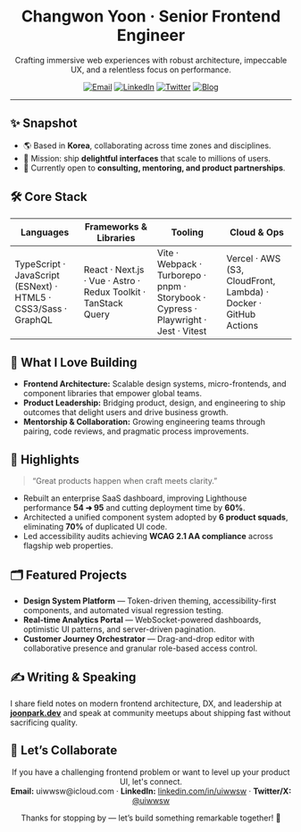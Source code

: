 
<h1 align="center">Changwon Yoon · Senior Frontend Engineer</h1>
<p align="center">
  Crafting immersive web experiences with robust architecture, impeccable UX, and a relentless focus on performance.
</p>

<p align="center">
  <a href="mailto:uiwwsw@icloud.com"><img src="https://img.shields.io/badge/Email-uiwwsw%40icloud.com-blue?style=for-the-badge" alt="Email" /></a>
  <a href="https://linkedin.com/in/uiwwsw"><img src="https://img.shields.io/badge/LinkedIn-uiwwsw-0A66C2?style=for-the-badge&logo=linkedin" alt="LinkedIn" /></a>
  <a href="https://twitter.com/uiwwsw"><img src="https://img.shields.io/badge/Twitter-@uiwwsw-1DA1F2?style=for-the-badge&logo=twitter" alt="Twitter" /></a>
  <a href="https://joonpark.dev"><img src="https://img.shields.io/badge/Blog-joonpark.dev-FF6F61?style=for-the-badge&logo=hashnode" alt="Blog" /></a>
</p>

---

## ✨ Snapshot
- 🌎 Based in **Korea**, collaborating across time zones and disciplines.
- 🎯 Mission: ship **delightful interfaces** that scale to millions of users.
- 🤝 Currently open to **consulting, mentoring, and product partnerships**.

## 🛠 Core Stack
<div align="center">

| Languages | Frameworks & Libraries | Tooling | Cloud & Ops |
| --- | --- | --- | --- |
| TypeScript · JavaScript (ESNext) · HTML5 · CSS3/Sass · GraphQL | React · Next.js · Vue · Astro · Redux Toolkit · TanStack Query | Vite · Webpack · Turborepo · pnpm · Storybook · Cypress · Playwright · Jest · Vitest | Vercel · AWS (S3, CloudFront, Lambda) · Docker · GitHub Actions |

</div>

## 🚀 What I Love Building
- **Frontend Architecture:** Scalable design systems, micro-frontends, and component libraries that empower global teams.
- **Product Leadership:** Bridging product, design, and engineering to ship outcomes that delight users and drive business growth.
- **Mentorship & Collaboration:** Growing engineering teams through pairing, code reviews, and pragmatic process improvements.

## 🌟 Highlights
> “Great products happen when craft meets clarity.”

- Rebuilt an enterprise SaaS dashboard, improving Lighthouse performance **54 ➜ 95** and cutting deployment time by **60%**.
- Architected a unified component system adopted by **6 product squads**, eliminating **70%** of duplicated UI code.
- Led accessibility audits achieving **WCAG 2.1 AA compliance** across flagship web properties.

## 🗂 Featured Projects
- **Design System Platform** — Token-driven theming, accessibility-first components, and automated visual regression testing.
- **Real-time Analytics Portal** — WebSocket-powered dashboards, optimistic UI patterns, and server-driven pagination.
- **Customer Journey Orchestrator** — Drag-and-drop editor with collaborative presence and granular role-based access control.

## ✍️ Writing & Speaking
I share field notes on modern frontend architecture, DX, and leadership at **[joonpark.dev](https://joonpark.dev)** and speak at community meetups about shipping fast without sacrificing quality.

## 🤝 Let’s Collaborate
<p align="center">
  If you have a challenging frontend problem or want to level up your product UI, let's connect.<br/>
  <strong>Email:</strong> uiwwsw@icloud.com · <strong>LinkedIn:</strong> <a href="https://linkedin.com/in/uiwwsw">linkedin.com/in/uiwwsw</a> · <strong>Twitter/X:</strong> <a href="https://twitter.com/uiwwsw">@uiwwsw</a>
</p>

<p align="center">Thanks for stopping by — let’s build something remarkable together! 🚀</p>

